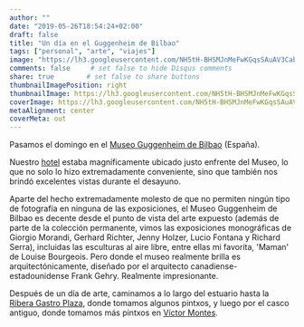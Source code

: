 ```yaml
---
author: ""
date: "2019-05-26T18:54:24+02:00"
draft: false
title: "Un día en el Guggenheim de Bilbao"
tags: ["personal", "arte", "viajes"]
image: "https://lh3.googleusercontent.com/NH5tH-BHSMJnMeFwKGqsSAuAV3CabzpNhHyAK1RAUSez6OZVMFHIhq2CtAuoZRjlOao4YthxHK0mJrgdFR4EfHwRvwLjfFEWAV8t6XxB48LjrZbfiYUHrFDA5pslDSZU33wwpvBpGCM=w1920-h1080"
comments: false     # set false to hide Disqus comments
share: true        # set false to share buttons
thumbnailImagePosition: right
thumbnailImage: https://lh3.googleusercontent.com/NH5tH-BHSMJnMeFwKGqsSAuAV3CabzpNhHyAK1RAUSez6OZVMFHIhq2CtAuoZRjlOao4YthxHK0mJrgdFR4EfHwRvwLjfFEWAV8t6XxB48LjrZbfiYUHrFDA5pslDSZU33wwpvBpGCM=w1920-h1080
coverImage: https://lh3.googleusercontent.com/NH5tH-BHSMJnMeFwKGqsSAuAV3CabzpNhHyAK1RAUSez6OZVMFHIhq2CtAuoZRjlOao4YthxHK0mJrgdFR4EfHwRvwLjfFEWAV8t6XxB48LjrZbfiYUHrFDA5pslDSZU33wwpvBpGCM=w1920-h1080
metaAlignment: center
coverMeta: out
---
```


Pasamos el domingo en el [Museo Guggenheim de Bilbao](https://www.guggenheim-bilbao.eus/en/) (España).

<!--more-->

Nuestro [hotel](https://www.hoteldominebilbao.com/) estaba magníficamente ubicado justo enfrente del Museo, lo que no solo lo hizo extremadamente conveniente, sino que también nos brindó excelentes vistas durante el desayuno.

Aparte del hecho extremadamente molesto de que no permiten ningún tipo de fotografía en ninguna de las exposiciones, el Museo Guggenheim de Bilbao es decente desde el punto de vista del arte expuesto (además de parte de la colección permanente, vimos las exposiciones monográficas de Giorgio Morandi, Gerhard Richter, Jenny Holzer, Lucio Fontana y Richard Serra), incluidas las esculturas al aire libre, entre ellas mi favorita, 'Maman' de Louise Bourgeois. Pero donde el museo realmente brilla es arquitectónicamente, diseñado por el arquitecto canadiense-estadounidense Frank Gehry. Realmente impresionante.

Después de un día de arte, caminamos a lo largo del estuario hasta la [Ribera Gastro Plaza](https://laribera.eus/), donde tomamos algunos pintxos, y luego por el casco antiguo, donde tomamos más pintxos en [Víctor Montes](http://www.victormontes.com/history-of-the-restaurant-victor-montes/).

<script src="https://cdn.jsdelivr.net/npm/publicalbum@latest/dist/pa-embed-player.min.js" async></script>
<div class="pa-embed-player" style="width:100%; height:480px; display:none;"
  data-link="https://photos.app.goo.gl/ijNBubvjRpeYj6FTA"
  data-title="162 new photos by Jorge Cortell">
  <img data-src="https://lh3.googleusercontent.com/FGMZuX0l8wfvaFmm5Y3fMMsBSvyvWTkJ_YkyiPqNHs2z3K-2s-Do5T0vqDNT6c50IwOCRjkyH4iSmRTKRdXcIXgjzhfG8kBwNOJL8GqkpBsh33SkfmpPXmusoUHiPmk-JuA1MfSp-GE=w1920-h1080" src="" alt="" />
  <img data-src="https://lh3.googleusercontent.com/A4IgbpjWlSsXLvVup23_16QVENl8ic_1ojMjUzzP9uVVcIuNGVjOoxQgyXNIzZQFPkt-LL3SQSUeb231NRHWB3bAHVyYwfARHOVU4HdBO7FAbvMrAvR7CW0BZMzhGWTIPpwNrJQp-Gs=w1920-h1080" src="" alt="" />
  <img data-src="https://lh3.googleusercontent.com/wkoIawIyFXnJa0pF256pDoEacoeAdpVIKJlHX9-pHIyTx5QQtsEtwQMfwxFyn6sU8UtWVzE-cFlKracCiUh6qzRZnr1ibFcMRsjPcf8INKou1pP0YVeOeil4GMsuYOWMyqcM4epLrfY=w1920-h1080" src="" alt="" />
  <img data-src="https://lh3.googleusercontent.com/RsgHbod48WgTcUZdwmPkIAGQKbUYeuUS07J9f9PcEZ6CFIsYrM3S9g7ePD3MZqWqzMaTPC5uLEjUWD_jT43_klIO7wn0zpMcsyfklXmGN4ExUbTNKmeq6kUWAxhJ1xVVJb3tLXI9n5c=w1920-h1080" src="" alt="" />
  <img data-src="https://lh3.googleusercontent.com/-uCXpm1EQCffacl-h2u9xRdW-vxS2rl6gd-hjyG3xBF2em3_4YCjQ9yJ2QUV9u8s60V4BvN--6nf7OWWbnyWdqTqZre0j8S7U_0MB14dQ70i1ZP-NdlX--4qE-vEDXKOGMVU26Cx3Ss=w1920-h1080" src="" alt="" />
  <img data-src="https://lh3.googleusercontent.com/ev9ivtVLLddJ85-Ot30waYUaOmeVHJ-kJ-L6VRWz1VIgBdmcbirCzWtY_PBaMKnelI9FZ3-K-gZtI3YnFSGxS7jbMbIKE98lS-kgEvfh8MerizUFOVHa4Xwt3B-LwH_XM1kXqzC7wMg=w1920-h1080" src="" alt="" />
  <img data-src="https://lh3.googleusercontent.com/svncsSk0V7dEbwl_Z0xaQv4FpOdBhkrQn1UZ11fg4xHOZpLJfQvcBHrwBil03mHWPuT6b5ATkE3POf9gwE2hNoWLfAiGy2-zrT0r2bbtfMcuYw84p3AMUARFRrdgYkjpGEipwYFNeY4=w1920-h1080" src="" alt="" />
  <img data-src="https://lh3.googleusercontent.com/9M0kub3TE0Bwx86u-CkHb6sgFIZiFHGPmPFXi7kaTBMDIqxmYqTdYJL6qfTCzPEdw7AjJKC-xzl_fQ-FL5RS1jtlxZ8NZdjUzxiN4X1rhx2H9ptrPpo9TlVRIpS8VUVJYDGPregEDnc=w1920-h1080" src="" alt="" />
  <img data-src="https://lh3.googleusercontent.com/51pZ5o1HtvxwCt9zm4wSst4tWqXEGlM7ttZQZg4-n7tIlHWyHYrpmMxjQzUosKpsUmd3wF3qvtJDBe0KQboiMNKF0BvAmgKopHsOOaluK-d4ttH76CvnE1kV2KCtwq98GsrcybtBAv8=w1920-h1080" src="" alt="" />
  <img data-src="https://lh3.googleusercontent.com/M8gHzDU8ZoDUx1cYMD48ax4D0bLTLybyWFoRztd8ShYfmw4oFxrio4D8IyayVX8ZHTdzmxj1aienOYnxDXKiKJCQLn6yN09x8RcplGzQumUOy70X10TPkan2SeWdQVoNgy1mR8UMSVM=w1920-h1080" src="" alt="" />
  <img data-src="https://lh3.googleusercontent.com/_D8JRB2vTQNjQCUuo0EM2wik6lD9gaKKMkjd2XdfkRGqTCn6joXjnzb620p0W0NEaMGe7NdJtTiUmYS_pIvplClSdO0vRYNuOkNivxMUBxfzKwMbv02Nosc3g5d0R-Esdfwyd0qaHuw=w1920-h1080" src="" alt="" />
  <img data-src="https://lh3.googleusercontent.com/Kt7yvwAsePrlkIpdxqZ7CfLUDluE37TtQHvHkTmy3jIZY4XNCcdcHndEIoS19pFs1dTgd5uBNvE-3vpG08hfpjojRKZ4EktbSkxQ9DihxoQY-Xt0eT1ntGH4VGpcrgD-Z1_ic5W5g8M=w1920-h1080" src="" alt="" />
  <img data-src="https://lh3.googleusercontent.com/v_WWeHowUQFXOkldEk4JM8v_dUN4BxRgAQsZgceu0BUuuDvXfrwfALdLr5e7U62mvBSU0VIYs3nHR9EeiIGBXXGStHQ9darLk0b3cXO15sBhqhxXf3Lce5ii0GuwYrnyL1-8DEw5x6I=w1920-h1080" src="" alt="" />
  <img data-src="https://lh3.googleusercontent.com/GqhsR2nIPkFq3yLT6i3gDfkOaQ7LgtRvT6rBx4jTgBCNmWxUsoDFeKXDdOMgr6kMgES7gv-ornvAWTdlfJVB9NruWAzJeTmGYBVDB0bsUrgc1QQiDXM6yp6GWYP9ufu8vkVl6xsQjjo=w1920-h1080" src="" alt="" />
  <img data-src="https://lh3.googleusercontent.com/2ObxAfGRA69pJvmAqQkBKpG0cwPbZ_zLqFYTC1ovcjl_SsbIDOyDiaVCFKyLvqc-eO7zQnH1GxOcc5gFjSf2ImQddaqzv0yLxwN3TVeL43vfhjO_oo1yrEYOCOb5lWRf8Y7jTUv3Syc=w1920-h1080" src="" alt="" />
  <img data-src="https://lh3.googleusercontent.com/jznFZzZpKc15jhTl20SifZxhGxH2maUf0x5Kfain5gQ25tFTLBHHZGD8WWM1pRvccs0QM-H4jmn95e7IERI3OjEN1tJBt3HoNsAq6uqi1UkwzPeE5KpeeemWc87BstC_hguqzVvBLwY=w1920-h1080" src="" alt="" />
  <img data-src="https://lh3.googleusercontent.com/EYNIYgHL5en6T4WeClV205DMbLgAKffDRN2idVKByHnpa2vlp0UWNHrgh_bO31f9RwV3bK6vP2BbezLLZk4IgImnbO-gcebS8YrM8_WEbBKgCUcjNujsMpbzqx8mKgQBJ5ISJXgaWJ8=w1920-h1080" src="" alt="" />
  <img data-src="https://lh3.googleusercontent.com/KiGO3yw2g3o1ISIWIEGDdRGbNNXwNbJLQhsk9idAD7KWHcJZ_Z38oHugV0fcyYiv7DVOlu1tZXSan_1vgz2ckPvy3shSpYCH7cacnmnU6IJ3bFwXgT6iPLvQnnXgluNm3nHlc8CJncw=w1920-h1080" src="" alt="" />
  <img data-src="https://lh3.googleusercontent.com/O8cy-uJtNmgANemj3mp-xjdmuB3xA0DcWiIu-bj-aJfRPFDexhJX78p5_v2X-AmOf2Rs1dKFY7lnsBV4fxM9j7jrwAk-85iaqrSRqYzV_NwGXvWPsLkPQ3-gr8alZErMLr4F2IAW2rI=w1920-h1080" src="" alt="" />
  <img data-src="https://lh3.googleusercontent.com/7AmED99LjCnJGDTG23zx9i28P8YSMGk-sDZu4u3DuqoedX83ZB7rNGKphSKaLR-3yhOPXtwmoKCDt4Gelh_2bL1gZ3cAIUDhVj9XlctofY4j9kTvRXA0Qxk4D_D8T27lIrRSZLpieSI=w1920-h1080" src="" alt="" />
  <img data-src="https://lh3.googleusercontent.com/vALBLhRIRIgX8LA5ZQzVo8TashnDgQlDSgnMhafPf4wBqbRNx6p9B341HfjFCkOlaB8fcFqNqG1jLm2aG50sT6wvx8OsmPrwehuHbGgVqM9Mj91Ue1T9wziqbLYzNM0_1uJ7-JyUYgY=w1920-h1080" src="" alt="" />
  <img data-src="https://lh3.googleusercontent.com/ej_LLSNF_iE8SiSFwGOpULNLtmjftFkzj35QrcvKPeu2Z8BeHLWVFcDq58ZaNEDNXD4DOl39dU8XqGSFhugDjEX3XC3m0DjMcNh65RZVoSj5LUL7ULhLWVEGpnxGcMzgX_IhZtr465U=w1920-h1080" src="" alt="" />
  <img data-src="https://lh3.googleusercontent.com/a4BuNmYEeL-kJ1fntpUWxM8ffxUZTRUo5OcDTCwXKmpHkQPO0jY-GHuuy3eWVkXGYmzBZ_pT2NucEuOR3qxV9XaZ4Y3h6gfVz-ReBS1L8Q5Lo4TE1ViJbq-JzNIf7zWnqLEGW6KwxSg=w1920-h1080" src="" alt="" />
  <img data-src="https://lh3.googleusercontent.com/s5GbORsEv9J9yLIiTlhlcWNdgMyxX5Agac5cvS-_4z97niXaBN30-RHz5AEAzROfa5vFfG1ZLckLizpC4FoXQBYGmouK9uOUO8CH9AS13Zju3YGX_80f4CyQs3v85eUvQS8N2Slb0WE=w1920-h1080" src="" alt="" />
  <img data-src="https://lh3.googleusercontent.com/gB2R5WSuloHojcmSKz56tPc3jG-RWu2GDARU9d5Af3uw9ENt51Y3soEGk-exXr1dLQtfbh5q0Reh3PEbkFwzkl7bclk0PUbbNtKCxdOpfKrNgdMsy0kdFnwOTatWUyoEN4l4FpLl7Cs=w1920-h1080" src="" alt="" />
  <img data-src="https://lh3.googleusercontent.com/Znu7FAxpMO5gPHlJ_Kvhog3w1td3Sb9MNWngzeKgvmw4SvfVGkzeIULbCN2ldgxKvsaoZ5WEqhXwJyues2SDr7CwIh9VbBAhCc3ECsc7ofQe-BXIgdIQjzQqJq6vUXxgstRyxocXUb8=w1920-h1080" src="" alt="" />
  <img data-src="https://lh3.googleusercontent.com/2fu7bRx01O0rfZ56Q1jecNjCvvDj8JfsndKU7K003FmZWbAoZKq9NXRhVt76Vu6LK0TZ4FgweUkPJRLiuAZPCDe6WlEbZOUwVyBjRmtU-41NafHvMEYrkMe9YuZYswuJfSaLAQdb2rw=w1920-h1080" src="" alt="" />
  <img data-src="https://lh3.googleusercontent.com/QlKD_AJIwOu3Yu_6CvDA-BQSN7PFGWQ7lBrAlu5Lje3xbNV8HQJghphhXyDAGoJ_yH87bxeAYj_qaFMP2497howaSHcDDHuKQ-z0DZWuWaeRq1XTt5dSpPT_H-fm2UBgPVaPP9ra07g=w1920-h1080" src="" alt="" />
  <img data-src="https://lh3.googleusercontent.com/skbdB5yXYdjOuVCfVGKfkeVejqh23sVsOmAOh1QO5lGPk_lxWI0i84TsiPIQIegaUyVvACEOszTN6wNRhwyRsK-fvsBlC9bz6q2DLGMx3HlE-8nbtOTf0JcRl87ad7r_N3bCSz6PrNc=w1920-h1080" src="" alt="" />
  <img data-src="https://lh3.googleusercontent.com/DgDSG6HBWb0dtnJ4pD3LWlVuNIcjApYG6cb-uWRPkCUl9ymn3VDu5v9ObfK3ERU3TpnqRqK9TC6UGE-F21oZ_c0TK_umvNcKcSun_BS7u0udB7Cx9ce3V3FcvJtobTsQzrsgN7GuIXE=w1920-h1080" src="" alt="" />
  <img data-src="https://lh3.googleusercontent.com/XmD6Bim7NnqEKSK1J_mdZLZXqBBTlAzzVHR8rbLsjf5wywQ-1tzVveeiwmOwGzH06UcaAMTUaXeiTAXicL0j27s8-aV-n_yztI49jiYNrZlHUPSwywvZQltrDMfsI20PfZwavBIa0HA=w1920-h1080" src="" alt="" />
  <img data-src="https://lh3.googleusercontent.com/vYQfFK2cE7wFHCK_vv6Wrk1RSu7wZCUmwHnxMcsxPI1Y456UArLEWIk_691inGhbzc4dLhH6Ic4lpKSNgZ3blKRJZNGo2gVTsBH3bYAiJkB7gfFLT2EsTyEcv8qZq3pZ6qQ04c5bFbc=w1920-h1080" src="" alt="" />
  <img data-src="https://lh3.googleusercontent.com/3q1w5zm8F95P1287BjOycZlPWGd8MhvQpUst4-m0Ecdc1xoenHQZCLMytpHnK7OfQxJOzjS8EtqDXxmArlKFgd1DPF3HFt8kINeWGwXjw2zM2rMmZ7483ph4IP-xQHZMsqj3ZH4NuHo=w1920-h1080" src="" alt="" />
  <img data-src="https://lh3.googleusercontent.com/S38sEVmhYOmlewb5TpQOd8OPwVGphttEi-HaFMCJQYHMNb8YeIlt-hdQJ2oOM9cREH6jeaVvUG1z0XM5ZVudbS7cnAkPDtD4N6GlwuTlxQUQIKsd-1r1aqrSxHgbpALAn6q9rwOzfgc=w1920-h1080" src="" alt="" />
  <img data-src="https://lh3.googleusercontent.com/-VA98P6eStgrLn8uvYQQXN7JLs9zIOcne9CltzPm9NGJs2JNSZMs0pemvjj3xwpUhK2AGl6Bzp7OvSopO4UI_mEALGK_yA-vHYL5TYKbVky3Ymja1CszAHYA6JvGn6wGxttf7zzmFJ8=w1920-h1080" src="" alt="" />
  <img data-src="https://lh3.googleusercontent.com/f4uP5CRQ-JMk_rd1jDcLyJ6q5vw-vaaBBJJNmfRmjf3IfQwOfVXbK0sGVNe-tW3lMhbZ5vS0TL89ZAjziWONQp2McQ2nsCdy8vTSf_bCXiPXDQPKQEp1_PpT5FExXtH0I09o9HaCimM=w1920-h1080" src="" alt="" />
  <img data-src="https://lh3.googleusercontent.com/WhE-1r_cRODZi_iGBH5dS71a87s3LpTFqJ4fY8MsejoFzjRJY7wdTZ2Kohu2fP8T4R9uczxeBwnRnEUmHpAznU43uryaoEnGdvX699p7NrmcC7SOKQJp96wihCQgJpe7bkLGIJtTods=w1920-h1080" src="" alt="" />
  <img data-src="https://lh3.googleusercontent.com/v7_x-ZMsyV15CsDDA95-m6bo3g2hEGAqJeedTlN6b9moAACqBPZTurFxSoUsG48TZT2dYRyTKAInz8Z_mJQgeNpJza62iAHRAA2yaUut5mjlh1NHn1WCdcgliW6DBwdKJgLjKp1GvIs=w1920-h1080" src="" alt="" />
  <img data-src="https://lh3.googleusercontent.com/h_xcvPq65XMmZj5lFww8Bt_va6OdefPshtoXD4D0flRXmRrY6qujxJJn2TSpG-K1CkEttsA5Uw1Tur0R68vDN21m9wcjrdHRvHWimQ7G8WPlMColazTBiZPR8mgxu0TOHWY75c7GPJg=w1920-h1080" src="" alt="" />
  <img data-src="https://lh3.googleusercontent.com/mtIcPz1Pu6z1QgbYwMc9S2gMfkZNd9cF83kRXRNobLFPjAAYbKUvP-zcyzmkteyLXMlutK1B1Ascb--xZsIamrGfN3g5OpcLtJX55AfdnZrlD-ayjUwfQw_18XVtc6y6tAdAc2qkOiU=w1920-h1080" src="" alt="" />
  <img data-src="https://lh3.googleusercontent.com/X_lTF8Y6Ro7y1mtd6mjRkfK3PFVs2j1ypROAQRVjPOnomY3oFYTTc67WK1wE6t07ViLkKWL3uUGQs2nnnYixItSs1BKL35of0fbLc6j2tukFOt84-MmOh2Iy2VsRsVNv8Ro97zCif1E=w1920-h1080" src="" alt="" />
  <img data-src="https://lh3.googleusercontent.com/JuhDIyXQO3ExXSlttTc2-ih7JrELfiQQT1hqIPk7vrmsUI6Tesu8Jx6n-hxPicvKJxoJifK0z7e9LxD7j3iriOCaioCm6M_qJqgGfGYAZF_SUjbwobtpa71qRr8SxAw74wxOHb5TY6I=w1920-h1080" src="" alt="" />
  <img data-src="https://lh3.googleusercontent.com/UOXTXvnOqwFLAjYOEbB2JU0bXPd38QfbEM-YunwB-5IjCqENsFOtAY1gbtJq_6UY1SLTXh2QaCQme8mNH3kPwuaUhjLRF19x-mCx8qS-MUf-0fOny_v0IkiVa30f7m1DxfPI1CxFSe0=w1920-h1080" src="" alt="" />
  <img data-src="https://lh3.googleusercontent.com/xgYpDCC-5D4sE7M70BoFgcryIiMa4safgt8YoAFFLYDAxk8EnZkuBnPr2Oegq8swQPIzw_rT2Zo7xHTBt9r83mC1XmebO2raVNZbld8Li3zPC-KlaBNTIO5XB4MxjCRqjqXIKczkg2A=w1920-h1080" src="" alt="" />
  <img data-src="https://lh3.googleusercontent.com/4Oeebh5h2esKFfaou8A3KFq6VWZElL504SstMN2_QqA9aO-coZcHsXRx53YXZxMdaT8MgpPRiUKVMXwP2WuOK88x88-oBpojq3UqsJ9lt6DO5FSTMflHyNiAr3XimGJ34rL1beuFYVE=w1920-h1080" src="" alt="" />
  <img data-src="https://lh3.googleusercontent.com/Vm3woo5bgRkczVTLSk0n3VZp0b0pYh5fSuKDonDPM1ks1QDnzqpmDn1jsU6MbEvBTIF-WuYdSGcys8JCrgIzVz629Qk2ksqu5REEfmpipn2fYslnoq4hGMEHSVKvt7eVgxGmoFlt0lw=w1920-h1080" src="" alt="" />
  <img data-src="https://lh3.googleusercontent.com/diHtrtLBaPREFJPV1Xm2E5CP5I3beYsEAOiNFF8VytqCwH4nArWslRKn1RBvYiDEKpkirnoSiM1fhgAUjp5tvWSKQi0clzgy1GzeTVnBTYwaBjAGBcCdL_k5YNaoE1CLSfC0s859hsY=w1920-h1080" src="" alt="" />
  <img data-src="https://lh3.googleusercontent.com/bfWVQ19uYrfBUw8wNUT85yrVYq_swWygacCgAhSH3Yzm_CLYG5frVqxdJo-_zeclL9Glu7iQg_2DCv9d7g1-B0Z1UgHfADuLO5fi95a4CqQD7oSSq_mxEm0xV8iK_xSX_XC6ScEy7Fc=w1920-h1080" src="" alt="" />
  <img data-src="https://lh3.googleusercontent.com/IMEw1Dpg_LAL1R_wRpikdFAAazpahg-kHjZ2qYRdJtu5POZXDolSzNmaR6uCJeVnMltpQ7zIA7ERpQVUfhekwJEuunqEFGXPtuk3TbC9caw_3YxjhRwyKDkOvvGlZWXEZINXUA-XJag=w1920-h1080" src="" alt="" />
  <img data-src="https://lh3.googleusercontent.com/OgRaAUR4aLZLILFDd_8MqVSqvFxoO7QpQOnHsQXB-49YtwsvPHrs9pfqVZsW9pX9IB6zz-PxOGGJlY_NjYkriDSFFgoGp6nVzHZEECtOu5A55cuu_1xfoKrhiOTn-bSUfwyv8JgIeMM=w1920-h1080" src="" alt="" />
  <img data-src="https://lh3.googleusercontent.com/2-WtI5wW3sWrBkPsvVjj8oEnxo9s6PsXyBldVswuGTd3t8iP6OhiCaGGtFI5tvDsq3j8AZuTbweX4FWFm1D5eT5GL-qsGPLbXNaXW5Raee3u-3f7ea1SNwEFIpXW-pYuPyYYHMC6wpw=w1920-h1080" src="" alt="" />
  <img data-src="https://lh3.googleusercontent.com/wwkMgR1NRAottdYcOsW2ejbDOKLriTQxTbhuqFaePri2zXAQJJfYLLa7eKQ-IIZ3jS-OGpKRKcNfKIZLebMsiSoX7tE5IdlkUPd79qgAT-OWgThPg47oaMswramhIlu7i_q6fDIVnKc=w1920-h1080" src="" alt="" />
  <img data-src="https://lh3.googleusercontent.com/tsrXrs6Q20kUOGIVcfyqbNqe__V8ttK_-IUOldS5DB9yhCNIOyJs6YKtqyx-ugoCH9_jhJTHu3AdMBeRdlf6MIq-BF7_pkV2iC8oPdze0LrWkAAUcRtmu5K7_MEtdMwRvODieCw6vNs=w1920-h1080" src="" alt="" />
  <img data-src="https://lh3.googleusercontent.com/dr_ElNAO06ptjwTImLgpHl2qjBGGwOcMVeBwZRnKmvXzMsnKMCucBxQJbs89qqQ-D9UPBaM2Q2LGMl-lCaFD6QlB8Kghqh5IJDrdAifstObl2BsXHx23-OiT7WXZObUL22CJfpo-u_4=w1920-h1080" src="" alt="" />
  <img data-src="https://lh3.googleusercontent.com/Qbu3NwLOzvf0tm8mXiDq5d68vjArib8AacqG4Y4gOWSirlzULF9TCiEZKHg-r7jk82xA1AoLbFniz_cwh059gT-cap0PDHBStyW55V7E6Prh_O1nuB0Jvt57AQGFBWfgV0GDaq-ars4=w1920-h1080" src="" alt="" />
  <img data-src="https://lh3.googleusercontent.com/WpVpJicmZBFYmOD9U85W0uJxU1McyUUdw19lTyBUmNIQ5Ao5cLH8nX2YmhrNZXtaR5oDOoIqoTCpgk0tW35ILuqg07Gy5Rz4AparOgoxDMMthaW8QIrc3AMqCw3Nmt2UpOh8Zzt2T6g=w1920-h1080" src="" alt="" />
  <img data-src="https://lh3.googleusercontent.com/Jiz2r_tRpr9FUJha3rrtqATjhFm-ev04kV0F7uKNKiVJO2UhGZFMXDayA-wki2qf3WmyW5sa544di8mZNjSEPLahnBHTNNwwTNvF_OhSdGX2GcaA8LU8At8bfAZc60P7PAzCNPUr9HY=w1920-h1080" src="" alt="" />
  <img data-src="https://lh3.googleusercontent.com/8O9W6d3_Cx4Pfb3QEeBNWwuKZXR9q9gxiL8FoHHISUbFVNASf0yV6tyQYKpczVuLnNzqQy79hHHziicpMY7XUMEumcI8NLbjQQFLpPKNWYfkL0k0R6KPE9CdF3Li7LfbBmN5u4QAKvc=w1920-h1080" src="" alt="" />
  <img data-src="https://lh3.googleusercontent.com/yjk2fNy3dCSzVIHtftKWel9q-AMLs9soY90JzxLgmM1CF-nrtUq-YFaU2n_oWRyAtzIBae6ACAoFRZ9TWFXiiCNDSqo_4yDDQ_04Rta1moLxqzFUSbxcZsqT-tovcFpH7k5p7hsQ4jk=w1920-h1080" src="" alt="" />
  <img data-src="https://lh3.googleusercontent.com/J04zSuhWPY76HLnTyfaRspLtHDWJZRTsGrzs2pm-XjLD7oILStFt51mcxtR1E9iFglz731sXDDz7K9e0ocKb2_rZ-h_-zPSZTICO9rzHFk_269IyjlVU5tviP6qEn_wQHv7fjm_Zxes=w1920-h1080" src="" alt="" />
  <img data-src="https://lh3.googleusercontent.com/7jEPAg9PhkqncdmGI-DOVuZjoyPQcNRBa-vrUwi_vE0-MnvtvL8P0vZK8hHyN_fftzdQQ78S18fXYpPf7vwAeNwH0zpsTUHNp4vXxh_6nLVoc7KgrPvMP-_qVtX9Ecv5coZNvrtKkz4=w1920-h1080" src="" alt="" />
  <img data-src="https://lh3.googleusercontent.com/oSbj7rnqYnISQL7DKM4TPHgPbtik7vltRBnzBR-I8b_4kPsizo29oRvfhDcQ0EnZnrkeCKf7jzMDItf0QA3rSp5JZ2_6S2XRsmlx99VsAQWrUTe7e_03mLkas9Tjecoec6546uhlk2Y=w1920-h1080" src="" alt="" />
  <img data-src="https://lh3.googleusercontent.com/U_WmsrD74CPZaDBx5R0Q-ayCLNtauhEjnMY8V8F2XJ94617L0AFBK9n1BT5YCkR6DD-JTv_H08TAyi2ChNF8vp8_vXzMyh_AUUI-x4c0hBn5h6Ul03AjiUD5-_X9cBvQC01hjES6xKg=w1920-h1080" src="" alt="" />
  <img data-src="https://lh3.googleusercontent.com/wTW-API60Fe5I50gOGsvvRXw9pSI1LtGqbhlu3XBxioZq7IPsJbpDGJSCFStmOy9PhqM5qiybSq67ZLHmSgZmhsyemLAkEZlMrpZjc9IUoGkE_aqt6jskJGsZOLk5j-j145ukkZVlBQ=w1920-h1080" src="" alt="" />
  <img data-src="https://lh3.googleusercontent.com/jha6CU1ej4Rok4Lw3WIaJttc2wedsf_YfTOqWtrUm9o3zS2__uVNk6dINzMHkqvZdc1Vo45nX832_4O3uWsQx_RP5sCeIJ2Yj9vablw191nTqexP_khDKOpcb22aYqF6_40RdTBjbyo=w1920-h1080" src="" alt="" />
  <img data-src="https://lh3.googleusercontent.com/SKPQnfQaA1ROYMhLg9o2yDWDIvA35mJ8EQmpM44xPJ58antgmtGUWaH7kiX-WMrTIlEbZ97zF54c_MP0d3PskbUmBEels3oAQMkVcGaiYfAzhKv7wJEQaUV2Pxwapx09D6yzWJbMWPI=w1920-h1080" src="" alt="" />
  <img data-src="https://lh3.googleusercontent.com/TSazgOAwiWQkdZcw5FCRHgQTbUEiEbTLYx_9f6jivjdiiQl5E8XJrlzcUHVkJIRAwwWJSTOtrGXToAmBCwgmwUmfZC03eRV_ohe8FC1zZxTjU2f25Q2ad8fjqg2NQkmxxz6_GdLH_Go=w1920-h1080" src="" alt="" />
  <img data-src="https://lh3.googleusercontent.com/ONudByZmHKaCsEgYcYzIYI1LmAP5jqh60i0xG6emVPn2QA9rdvslodvFB4QLHnUxkUGcA7iCFEjDVT8L5b0zbijMNjw9E1eTGPnIPFN5YK3HimTOChkbsABkIKloUf2eD7i6FuR9cgA=w1920-h1080" src="" alt="" />
  <img data-src="https://lh3.googleusercontent.com/LsSxAhck4ce1YTMrDiE70lFhlEbDAoV47lamsFIdl3RVWCRbOBOI3vWkgudE08BKBjffpW_IwWtW7B7sNhkyKVtJzZxioGk3L8mPCu7BxBc9teayGljYBIiqTd6ey_aHGKr7xNI3MRQ=w1920-h1080" src="" alt="" />
  <img data-src="https://lh3.googleusercontent.com/oD3YI_i5FPFHY05qaeiswYLKamYCCRFaI43I8JdBUT3VHlTHOF2xohXlFr8dIQOblFeAt-YJCd8ZZlnw8oOFePRvXWRjZvMXdOD28YVwp1gNR3Oojjzddgb8uXlZrUeP9LFPhqUXMW4=w1920-h1080" src="" alt="" />
  <img data-src="https://lh3.googleusercontent.com/USP0A0jkMxTUQkwlfhx7q5FCKwpSyvUJqfbdxKgKXkB_IaC2Ri5VnYElRq2wwFk3pgjk68fuYfB0dbRThMFQDqARBMvvVvrkexPnYfJiMxRHjZsJlBPhT6s4ixLIFhGRindenpK0Zn4=w1920-h1080" src="" alt="" />
  <img data-src="https://lh3.googleusercontent.com/egnPeuK5SGq2RnKbAvP5k1YR9_GI0f2LbnD1egXwSk2Ite-m0Fb3PF8hzPR1Tf1yYR1p4lBW5wPpDAMD9TAlsXgq2-uLPG3njbqgByG02hNVWPVB8RO31wVkYA1upwSBB-MztkAqGxs=w1920-h1080" src="" alt="" />
  <img data-src="https://lh3.googleusercontent.com/zpJMReyfnm-DBcKJ3XS7VatwapafwQ597AiOGkcHXRYbk_j6w-GcimwL69sYzLBh3LG4abKnoYm_48GuLtL4oB7VOTG6BuHTleFMaGMO0gXDD3T_QUiKTw0qIs_xI1f5vSoZs9SK3Pk=w1920-h1080" src="" alt="" />
  <img data-src="https://lh3.googleusercontent.com/SSZZ6v76eddSXlmy-jkfmHY9DN1YsMLfZnms7xHlSH1peyWsTjqDIijcy8hwQ95pKxtpyL1Je9pwN0Xlfd3xXY384Q4O5amSKp2C5_dX2SZh9wrwI7tWY4uyEqBjNVZo_l3z-_dBtjE=w1920-h1080" src="" alt="" />
  <img data-src="https://lh3.googleusercontent.com/DQU2hLft8EW8p9GX6at435FEoAUZBj4y63f9xxgA5SAnEnZOpvuQUgurZ3925_LsPANLG5oIAHLaxiETCe6vWo4JD75FrNQGA37P05PdhZLcDNi5Aw3wftbAMhSatzw0n8_F1kZVpOw=w1920-h1080" src="" alt="" />
  <img data-src="https://lh3.googleusercontent.com/t9JKMT1VEZT7sCbIkbJpmQf1jRjQ6IIaxjL9g88KLA_vMACzrDb3JadIxYUwNpV1nmElPK3pHv5GWfhtqCQp0X7zdSAHhWKod7llEZWLUhGwXrP05BY14bz6ehduNX3y4w4lnlMdHeg=w1920-h1080" src="" alt="" />
  <img data-src="https://lh3.googleusercontent.com/E2m6A03lhpoVYpvQUkdSc5G5lXywVXU_Md-OdcUXNOcOKoin0G6vv9AdxaVyDYRCRbjE9r6DVToibnOanFpA8SNeIwbyxzG18wsNVxoTopvD8ovjduGhfEp_XRaT9l3Q58mGxL-baXw=w1920-h1080" src="" alt="" />
  <img data-src="https://lh3.googleusercontent.com/S_69Sa2cUtMggujiZlumbkXCBKqlY9Y0QPZ-6yXzs9NqkQmaUlJDSgXLA0BWwCddfk0qvUcylqv0p0vlMKM4R8DuQejiSpaB0XEXMRv98HgWmSXTUuytS_S5x17EmFIoWWWExt2bNck=w1920-h1080" src="" alt="" />
  <img data-src="https://lh3.googleusercontent.com/273qXeHuQOOIQV92O2d-4zICO1B89Fe5LnYL_qwLagCNs1fOYbjgKiqdsN2gXMxSWlkYe2pzJuxWeNqotXqMWfc6EaKjsnJsOWh9d8vxkAYrrfXymh2K3DHUrtOIQHyDRHItNesCpY4=w1920-h1080" src="" alt="" />
  <img data-src="https://lh3.googleusercontent.com/Mob-kEjo6W2KJOjD43ogOLmeQYH8i3Ys1w-MqT9Lzl7-8sm4u57kH6mHHaVAdeF25cJ35Sqtvz_27z6keEw2vTxWRVVxCbQ3XKGzNVdgLGF8AWi0OQiXX3FmvpxsWmtEyfi5vK67DUs=w1920-h1080" src="" alt="" />
  <img data-src="https://lh3.googleusercontent.com/pBaFF4f9g4jbzJBopfCY0XnZ7cuMmDeJkuGjVZaB6cIhDlkBgUYgY-woBwOCXu1IbFxJ_gH8v4cWow2CU5XPvANkc2-mF3y5F6hJLvyvA5Dbgd32THGwV8OdwXGsCX866Q5EMoD9tZo=w1920-h1080" src="" alt="" />
  <img data-src="https://lh3.googleusercontent.com/Et6zwHgTAF-ocPN3WsgMpxcdwPwkIDd1KRHpMLtc7GsiofPEho3Fh1aZa2PvfRpS8I_uP3heenphgzFIHuKxHMSnRWdsJNaYmLi7-Q0rmXRzjCY8ra_5WS-acnNrJuLDpAs1JDMKrFg=w1920-h1080" src="" alt="" />
  <img data-src="https://lh3.googleusercontent.com/FsxtKvsxrPPTDCntMmv_PSQiA_e8hzch25Va-L7cF5puCoF3TQXgFPWeMxzobhZvpTjWr4ecOwFmnk7eOMQBUkShuMiImDHB6-SZVNQeWavQYGaS_S1dp_biObVzsWdUZJyZGrk_g-4=w1920-h1080" src="" alt="" />
  <img data-src="https://lh3.googleusercontent.com/b9Kxrdc0leglxesA09zaFLHrP_sq-wtFPcWEt2VONgAqfowqoG8HzOzOS5if3jekDdpz7INPX4Xb9mmu2-q7plFk50LEmPKFSrpKEeSpLVy2yEVN1HCnyeVxVIoaXoaP6r-30hUx860=w1920-h1080" src="" alt="" />
  <img data-src="https://lh3.googleusercontent.com/Z7NgxfZNiarFIQfD7kVx56BgzMiZ5F4e9EyROiVn0ysOZXgoEMiExay4egpnKALl57bUGox1XDiIA4guT6oCLX41V5Hmc9XYTZk9Gc63PdUUIS2gipeM3PLeQi4o9sXyS8uupTdY9Y0=w1920-h1080" src="" alt="" />
  <img data-src="https://lh3.googleusercontent.com/GG6T6-eC8Op5E-C17zRCQ5ZNh4Mh2mBw6Ux6-VXFhO3m6yT_Zni5cPSIk7GjcEQS_YSeyzhEKgcsUyQuGIE43uLBfw5sQp_FfCc3LL7i-ua3C8vONqq9c_TV6oYx839meW1p5DswA-w=w1920-h1080" src="" alt="" />
  <img data-src="https://lh3.googleusercontent.com/4YmDcARcCr9T5vtTByX-YrXbQjmUss6ToTd43dbVBAGPEQkZtAUpb16YEFGbKzx_OQPodbvxqtswkANHg_AiW-9XuB8As5poaHHziH56OJVIBMndnTWAb69Vzbsbs749TLwloeuUgjQ=w1920-h1080" src="" alt="" />
  <img data-src="https://lh3.googleusercontent.com/aPWo3hJ9W7H1MgK3LpPiY_PuCemFHpXR4n9Gr6Dg9JXuAQaXGbL0zWno1bf9QdwmhiU_tnBGj2UOdqllgbrGkvOss-er8zYYX0cTLU3ZTG4qF0HS44DPt5GeMO5Fvu7D_JcaLnzlmCU=w1920-h1080" src="" alt="" />
  <img data-src="https://lh3.googleusercontent.com/0USnrnMIcoCIk-2MexVdrlffuziPNv2OCMRu7ztpq-Z0QC1v-o147_vSEGacbNLLQKODV5syVr9nemTIwI9x3VbHEswgX0r5FKHPN52NYddVkEIm092hTMTjMX2lBsUWzaJMkCUCT3I=w1920-h1080" src="" alt="" />
  <img data-src="https://lh3.googleusercontent.com/tgWV196G-N6_BND9mQzqu_fVZE1My_zJvl2p2sDmvb7yuW2VsoNpU5WYJN4_rLUVxxo8Fi6rC-XKUhLycvpBQb8L12QoF-q9vQOB3Q_kVcONoInQk0TJMrh5crJa35dAQchVxj62bQ0=w1920-h1080" src="" alt="" />
  <img data-src="https://lh3.googleusercontent.com/vYPoYFQOGvHYAeBCWM_2gsErrXlJ1BPYxP5pa_9kNqv2RlGX5koRp_fDNC6LtygxA7wK1o4HO3Guhe3wkcLQ-34fwE6X8NaVcfJKYdWc-pWKVD310HNCTibBjcCnD5ZWKtxd1WMk4pI=w1920-h1080" src="" alt="" />
  <img data-src="https://lh3.googleusercontent.com/nRd1HumZz5sh62HtTmn7s0BUtmqD2W9j5qMtGTC-hytgT3qZEq3OjkxdoBYUUsfUsE9XCv98huA2CjZ44xr5Wzb0jWMxWbpJaQP_x6_NOiup0VPophziVMc-dqf1O_r13of2-LxQA6k=w1920-h1080" src="" alt="" />
  <img data-src="https://lh3.googleusercontent.com/_VPRQX_7pt0zpVJ_PIkm58ul0seFz-NCvetiW5P5cAZC99zOd-59A42kNSUStK77eloWnuWEfopdnCYDRf0ZWCPxvNAd9Fwe0x_Zt8NeHFXKzzVOFXB5xP3E4mTTY9bmfT3nyE_l5dQ=w1920-h1080" src="" alt="" />
  <img data-src="https://lh3.googleusercontent.com/CSA9cEcBMd6BtmjSJUNoaxvFjRanvDz1q10vlTqBuvD_vcbYAb6H58UDALNWYlIOZnMIDFx1s4jDBvFxdcwg6I_OF9H_CnqT8vCuBzu3_eKTWfc8tV718jWyjFZ09DkHBx3jqD3FCvY=w1920-h1080" src="" alt="" />
  <img data-src="https://lh3.googleusercontent.com/nP2c83sqOh-LlFlvBhCwlRgjQbTYe0hN1W0oJBoeOYaXGMJMq89GEDYhScIqHgglLCvD3RoR6LWpEGHgbZzYHVkzWDZq_Vw17fTsfQbaMcse4b7FBIgXRRyhHiQkLlogHyLbohFWAbE=w1920-h1080" src="" alt="" />
  <img data-src="https://lh3.googleusercontent.com/kdMbHZRDZe28ucZzcysih-3ya7dxPLtUFt3RtehIKZYnubiDeZHnvHksLwoM48QwHbyMrIMGkyEObcLrsbEll7bY16ZCW19ERRbbvEKTkGz62-boiklHQORRwrULQsBBhkbPDS8EPnk=w1920-h1080" src="" alt="" />
  <img data-src="https://lh3.googleusercontent.com/XIpAUNp0wUIo-RoqIWfpOdKzaCLbgbSG_wPavU-qglG868uFw9FadhFrDB7BeY3X3ao7trwHwN-wPHR6f2gvNQbNAFOGTEdIPhDOprF-JMy2KJDlACOMpBdOQI7QPuKw2A5k-NppmXI=w1920-h1080" src="" alt="" />
  <img data-src="https://lh3.googleusercontent.com/IFNnkp0EdFY8ZY6wR4tOuoW4jzDpxLJkOdUUjR2-elO3-xdU4jzsYXvQDNoMQHeuhZCt5rWkkih4tOHCyaXNu--zaUzdexxLfLWJ5Bj75i6Mnny97AeOS1ex28epwSvw7mEWut3GB2I=w1920-h1080" src="" alt="" />
  <img data-src="https://lh3.googleusercontent.com/XANLSh94Ky93TuB5m2FXoxkh3STN4onP-yKVEfMQeEQKG5XOXO72LakZYd5ueVR5YDeMkqfZCXVZqDqqXLuwT_xknG_1gM0KtRbgfcl9ILBywhybwUu5sY283cPuiBAQN63j9rwuH9I=w1920-h1080" src="" alt="" />
  <img data-src="https://lh3.googleusercontent.com/xdEu4PLy-ezdmM-C9R8LI1gD2bbjFH4S6k0eCO2pXDgs8t9NrYYBBCA9pEfeg0etWfEDHixHnnGLfUclWi3dcsal8MKXdCMqJHLQ_7luA-gY5QadYBwrqz2tdpfyYwBRVhf_nLqm9qY=w1920-h1080" src="" alt="" />
  <img data-src="https://lh3.googleusercontent.com/HTS47VfHePpMq5uO81xj_qQI1qaw6bo97Xek6Vfjgclyy15FKH_v3pU9lUssY3ab6i3C2Fdu2PR9x9h03H3H0C_vr_1OFYmfAFGPtq-xqcIfKjWSD3wLfPS_gzhszdrswestnVkWaS8=w1920-h1080" src="" alt="" />
  <img data-src="https://lh3.googleusercontent.com/j3RWbkUdvjJTzZWMJ8xn2VvRJSbg_9Vrt0HFtkKoCDbSWVdS0sAvKAeZr8c_4sHGiB3xgnJqGBKxvZnKUVK0m9L6B6UxOSHfbMyL7W5SoxhPMeLDwkUa8ghz80SdHwGQP1B97zug2Xs=w1920-h1080" src="" alt="" />
  <img data-src="https://lh3.googleusercontent.com/S4QARUrNBScuYiNV3y1XbP8enSw5h10GnfSV_S2ydqj57r6Qh4JF0qPB31UfGs3gry3wDci1ookEBh1x-1fr5Dj-vmQDboIQcLKWO02waxY7qO3wUKNPenYvbF7YBO0M7vpyyq1GPy0=w1920-h1080" src="" alt="" />
  <img data-src="https://lh3.googleusercontent.com/foHv1Vh3JIB0GtT16qI3xaUMcjfO7TkdANt_z9Bgl_pNqG_WLHgQKAYGnpKhVHP9HxBHDIY-YPRlFw7cKcItzFG9nt24zk2VWe7yr8L5RqjnOnjPiVQxafZost7o3tZ1eZXWFX2doB0=w1920-h1080" src="" alt="" />
  <img data-src="https://lh3.googleusercontent.com/_n7tbf9k5pO7rrsblWjGXEt98RB401CZR3fCpoJkBfwG22-BZ6WTUw71XgOAigOj4L-viDLqQ6vvqclvwG2M3hQZ7EWKS1l8-j_3vRxamWOo3YDu7Ry8lgnm8gvxnkZjfVxFbFmKLLI=w1920-h1080" src="" alt="" />
  <img data-src="https://lh3.googleusercontent.com/fyHXYG_pgKWRpCPdKdK1FNd-kZbiJtbQEvdyI49zc_KONrFb5aDWbhDWwqSryo34A-JjsoPitB5y2XMAHw8VvGRSrgwgAKbGUmRmsWVvNjjxDH0uzPu9W-G6Rre7lnw3hrhlfrv99TY=w1920-h1080" src="" alt="" />
  <img data-src="https://lh3.googleusercontent.com/JRnFjRvR1iNFhTsMZE3E3gHm7H2sg-g1J20Ms944DehGoBHXNkpXOakpVoS5R63w_K5Gy3XYcnCX6rAvuzHGnNV10AI6yEs7_ZxHgKPR_QEagoZoV1nTi2IuGoVBnIEiLsX5kui5T-0=w1920-h1080" src="" alt="" />
  <img data-src="https://lh3.googleusercontent.com/zAg2AgeIKIxoe7J3seULTLoLV9GgqKNlq-0c6Vk49gP9BvMg1EUr0nc7ynXUEcIeuFsMj1aUxTSMYBxgVvJ8ELJ3tFo5AyM6vDVxp0QfwBoxUSjoxXQ_35OFfma_66V2-0-eToNPw9g=w1920-h1080" src="" alt="" />
  <img data-src="https://lh3.googleusercontent.com/ESW_njWPBbZ0WHiUXgRf64vsva_wngCDrJzHQejDUUhxMykO_H5Io40sx4MYZ1nNiYGAanGrCobRZBpsqZk3o1COFb-2ZssqUTN0iApveoaD44mxVY3KdlUMTOaVIymH8QYaO3a62b0=w1920-h1080" src="" alt="" />
  <img data-src="https://lh3.googleusercontent.com/tDW3_2zxqnu26sKP_iTnjIarMZcx-cFF5tQN2vZcy0tJoXFStpBwdnwthwjsehhvanBuiYMS7-ciHloauC7izZVctIFl5vD0WUoCSjjHCj5Owo4lRm5nQiwF4a83c6nhYfcaUmpyiaE=w1920-h1080" src="" alt="" />
  <img data-src="https://lh3.googleusercontent.com/SUWKbJlyMZkw4ebBpIr7ypiAVP1AB7nwWEeCdVS2JNKE9wWlHl_A8IfOYzV7UMQDqljUBkA8Tjr_cEftLsIRHevJk9-Nt2Yn_vYFg5DEmSQRi1z5MFIamcsGpGlxsJhxHMzEZNf1hLk=w1920-h1080" src="" alt="" />
  <img data-src="https://lh3.googleusercontent.com/LcmEJOAvvJucgB67A7TS-_JCzexjxmEd7CZ9c_s6QMt8eBFhB-4mmU8Orerlp07WFnoVMFjUAH5kHcC4mYtAwGEUIfiS_o7D0t-BqunvR4ilnbUwRPGAIoCfTLHVepVx2H-f9ZsYeH0=w1920-h1080" src="" alt="" />
  <img data-src="https://lh3.googleusercontent.com/vOksccQwWEw_FN_zEiTJf3I1el4AiMf7R9qV5haLTemW8QIjknmNHqaQRiM5LddYQM5rDAPBmtxp51EchyhK_Mthk60LFt2t3d8XVborbsMnGtbxpuxiu94nXjC1LymZ_M-DnWdf7Hc=w1920-h1080" src="" alt="" />
  <img data-src="https://lh3.googleusercontent.com/AurguumvAGb4q90JgK-82RI9_DMcr8tiW0WxPmrSfMwiAqCnCWEicJQAbA6zYkBS3JGeLHqu_e_6HjtyGZzPjLnpypJRU-riz-85NcdoDbRImdYBc2T71R9LBOOIDvQ31q-Xo6cq1RQ=w1920-h1080" src="" alt="" />
  <img data-src="https://lh3.googleusercontent.com/HfRHrYUgOHALkorgelNJDy2aJzIWibXsJVD02dC14AbJTVUSZVy7HOP2V5gXIhDjusu0_iMFCqzngElC_JLb-yvKVDjZ-PI-5mvcAh20-LQLmM2oByJ6xDThvmPKG3YPdK1zjIev5Dk=w1920-h1080" src="" alt="" />
  <img data-src="https://lh3.googleusercontent.com/4bbZRF0oHTEljMBOUAMyKTIDp0cbq5clKlHuvEC0F69DV7QFEdURRqf4Xa9EIWS96JUVQs3_zN76dXWzeqPXjvJ2zik3s4F4PxfH5dt0mvJmznwIw0o7k7QsQuDZs49Lz51RJgjGq3U=w1920-h1080" src="" alt="" />
  <img data-src="https://lh3.googleusercontent.com/aN4qXRp6l9VsWZEQ12JWpB8UwGmjKkgg5SDhxjm1H5OE3ro_Vi69-Sa5yayLYNFNvkNHZ4o2Js_a9NC0XD_R8kNTg8KNu1MRNXy0gNS5zsqvfGVRnpENKIu3pXQvtGNMn-6NPyC1B6Y=w1920-h1080" src="" alt="" />
  <img data-src="https://lh3.googleusercontent.com/EB0hZJlc6isqmZxR10UBOGT5oz35uqfJdROTRNQAY0UudTXQsp-KO2VvK87nBN3dhFQKo0VLo0TToK88-QzP487oGjQi_nHICskFMnanPxnpE1a7qQq3t4Sc96I9zHUlFfpSvZsSSRM=w1920-h1080" src="" alt="" />
  <img data-src="https://lh3.googleusercontent.com/_q-2tV6Zl3VfLFQVkqUQQNEMJjJxDYs4eGcU8gPH1WHJt4vOBURZOOYG90UBT9MckL-bt_Dt7--7uJEgu7k4_VBklU5hFAPOH82uyAovIk4LN_vIYkQ7d2bF78Zqa_ewx6ZiLfHVwUw=w1920-h1080" src="" alt="" />
  <img data-src="https://lh3.googleusercontent.com/ccZzx7MF753v8gFbN8Llhg41GjXQxcsIoNTTX1PkCuijA-2741VEptjxG8SqYnc79u-Kw5GAD0jNNGFkK4iZrbJofaNcs-WWDAzPS-09MoRkLoratd71FWzG1LxDV8hmzU70NVyx02U=w1920-h1080" src="" alt="" />
  <img data-src="https://lh3.googleusercontent.com/pd_lI290PchWC4k5ZR9Gplk4XQVlWppuy-mROZY2w-6rEWp5E-zCtyfBfnmzw6hNKjkcYpPhnyzFYfB6hHCVjH44nE65J48AQeU2U1wYBiMyXd2VuIAL1afuEYCXpOWXigiyY2tOiJQ=w1920-h1080" src="" alt="" />
  <img data-src="https://lh3.googleusercontent.com/XDWS8ZHg2F5aXeNu1d0Fe8ZcxjJpiFgcf5dWSMh0x77_NBeznfRNd4bp-OT6Po1PDN8AlbGw6SRTPHOxQY4Asrqx3TaKJkzpXjasKuEMGw4e2MTUvMmiDOWh94g3ChiJi9EupLQ3eg0=w1920-h1080" src="" alt="" />
  <img data-src="https://lh3.googleusercontent.com/RGzhRSs_fNcxRX_WyZrJMkf_AQGOOlJzRgoOL3kvqzcXqEGUzhEEEX0BnoQqc6WcjHJV82C7lF2C3Q1lmhZDMMPQNbacip2VAn4UTWbWfQVd1Rt50gYzDVoNbVSj-CdmWuSelT_zncQ=w1920-h1080" src="" alt="" />
  <img data-src="https://lh3.googleusercontent.com/vNyLz5GLj2a9b-sIBjdWnmx71lPRcABt0QRyD5MIkqkKcN7JWK8PjzjkeKT04ciz83SEc2kdtrBd4UscRD1IETYb5GHQq-jjVVCHrjthhyNWTbQL2s9aVN6eZhdnKfabkJxcQp0Uvaw=w1920-h1080" src="" alt="" />
  <img data-src="https://lh3.googleusercontent.com/E2-HnVcv8Z1FCCn-N3EOJeE8GcqMSsnnj2kNiP4gazCj47rsc0CBP7B2uBWrcExjHz-ry9x8QT7V7_vm_JWnxyY-Ah9UIlkzQKXUTlP0vMElPpMZkgIeOCfGv8aqANOo797ypQ4m-wE=w1920-h1080" src="" alt="" />
  <img data-src="https://lh3.googleusercontent.com/apu8JLFfQ6cjMXxapl8gbWRrrDa1PgScrLtYkFcakhJmIOmYDzdsMJ9NTl6uKOHt2zB326ZRuZP_oWqGoU8L89o5iwIqXOLo4U_kb4gEl24-B9LEoKijKQjCdGwRT0nKs5NQFQnIMJs=w1920-h1080" src="" alt="" />
  <img data-src="https://lh3.googleusercontent.com/AXu52pJ7Z_hTWA-ISB71XQ7Tu6eBZTRwK-QRiF-R1HrCJCYUV-xSvL6SjZjHNrJT5hBv8iaIq_4xnvgqVT5kKQT7OoPzsma9E_8gSbWHCkj3ujkelXNBDPEE0nyFDVAXudbREjIFDWM=w1920-h1080" src="" alt="" />
  <img data-src="https://lh3.googleusercontent.com/fXCF0oKf5SqfnYhtZaW9yAWWw6BtRdzTKLBHZ8aMFW9egqiYStbKQIWddkvurWyu9SO1Edx4HQj4o5BYApkkBKpoxHIOHUETTt2PjbxUf24SX528808PQVneYPNXjyKDhmnYr3e4KXM=w1920-h1080" src="" alt="" />
  <img data-src="https://lh3.googleusercontent.com/AAYWDtuWjAl6MwJkezSyC52KVp2BW3mX-CV0wSbI5m89BQOfOzoz0Ahjb166F23Qa9AvUW8UE7CsQEVOWrSkSYOa1r69caV819SXosJebTbYkimgKtUBHSr7dJ4vM5ZN39ayx3U0jiw=w1920-h1080" src="" alt="" />
  <img data-src="https://lh3.googleusercontent.com/mSMkaBWTxaCvk03jbVv0vRZ1M2rnFdPhcTo1xSGG8_7VjVpbpaC9EONHB7b1f7CyadPtCHpmXatgrIStDMMnCuyRM13pS1fkawhqLJosH67DWqQqUI8W128x00Fdopg5_SwuG79d6_s=w1920-h1080" src="" alt="" />
  <img data-src="https://lh3.googleusercontent.com/m7YP4t9BfR6DV7aUIz3FF3XuZPPJ9NUEGpqFHcUltQc-_pmMfUwHolTimDRXmfEY6UbpCiwgIAXlNulk5j9ZFAP3pxh2DnXe_M-laS7ZyaVlw3y3tXYbD_cMMRKkkwEkw0ofnId_wcU=w1920-h1080" src="" alt="" />
  <img data-src="https://lh3.googleusercontent.com/-6XWmhLepmAbEpigNxS21oP6plaL0PR3y8Lwm9RX-Qc3FPS5D28SISidvvLF6RnHwH3aOrPz-4YwFKe3tAhZ_UIovipH_Qt1GPTtP7LywpZUU3Y9seqLAzA3qkd-Br1-aZowX9ybxCo=w1920-h1080" src="" alt="" />
  <img data-src="https://lh3.googleusercontent.com/ClkA98d4lXhWetJpSAYvY8C8eMaAqNZB0RAehQV4PIMbxNcM90-Eqmjq4AApGU3e6Njgl2t_DqHPgszYmAnfYD72wqtD8_z_JwDpyK91o9rfQFyPSgag9Yccg8ITDBzrixE364f9nSk=w1920-h1080" src="" alt="" />
  <img data-src="https://lh3.googleusercontent.com/lg0bYOX1BdzZSS0n6ZMhYkA1rf_kG4ymOamSvN8VenNG3xsUF3L2zO2A6p6fKss6HaMRVf9zLGUDirudmSgXilujVJQiOhYN0btj6_Omb_tpXDXghjLsxjDiL85r_oO3ipKEOtdZjcU=w1920-h1080" src="" alt="" />
  <img data-src="https://lh3.googleusercontent.com/GPqKvBKclwFvWVF6qXe28kTwGUaLwLAZ9122rlPzbdIdj0e_wT2UG1tCE1Rd8hOQ2JFRQKnoN9CFVGKAkRxApTCR1iODfBIzmKZYXfwFesE9r9H7GOISS1e7VXBKfE3tJoBOj_3-WMs=w1920-h1080" src="" alt="" />
  <img data-src="https://lh3.googleusercontent.com/lPWxuj5duRUZscliLo3Nn2i9IoTBKf5NdbQfaGuRCatyLBjEly5gNg7frmGWebP0qOqhSROX681qDsMAXONrE7HD0u2AdHUiZIFRPbRTudXP5W_T4dSRmKLxMIjuZVSnj_EMiGHLgSE=w1920-h1080" src="" alt="" />
  <img data-src="https://lh3.googleusercontent.com/Emcg4NLf5vb4zkKq7TM6TZfnlrb_WYflroLwuXRWdvTWYH5YSVDKDXJnMqOKXYrJEK3Iz13Z3NPuhOirMjv9ZmVrGW1DPYnMqzGbGR9J-RxMmmSAoKQ5zHfj3IWbH2H5tzHpgEtpEVY=w1920-h1080" src="" alt="" />
  <img data-src="https://lh3.googleusercontent.com/HNkRhNAJNvh6K8ySSWWmeL5kWaP9X8CetOr4Ggq6mypn3wYXU5y0JomiFq3GoPu87sH23SntYwpWZ_Nz1cPOr3iu35xq0pfr3i7kDh5RaMi7XSPD-538YfW9Hr888RNVlnwdoZBf-kQ=w1920-h1080" src="" alt="" />
  <img data-src="https://lh3.googleusercontent.com/qS82rZPABgX3y17wX7y2VHDX4oTkxeOnWEqMIZWH-5Jf53F6BS0LwInBKAUZR_JgM9ZD-0hIitlWmp8c1__-SNUTfbsWZqDf63mhoy4wfKBckKSIfEqlsATXrTWAwqdiqMTz-5DCFnQ=w1920-h1080" src="" alt="" />
  <img data-src="https://lh3.googleusercontent.com/j30Y0Q60AYULf-6SvE68L5VkOA44YxGqzzk95dg55ClIihHhg5HaaivJXw_N_JHuICVV_1OtbipcTpSoU5K1CkhUwLewq-onT9ewlFoD1Glr54SWnzhIi3TfvegNfFzw5x5koT-MMrk=w1920-h1080" src="" alt="" />
  <img data-src="https://lh3.googleusercontent.com/w2xsZUmM-4p-GOaOf4uLQmZckVXytbDNEoJqKKGnIjMGT1XH2gRHisiGQmhJ4Bky1DS5MpEtj9i4txwA0CR3u3LzRuk3M1V57jwziNERMylPi1Iu3aSDSoQGSHqSVikKM9fQm7G81Vg=w1920-h1080" src="" alt="" />
  <img data-src="https://lh3.googleusercontent.com/p4fb7DlgAM3GCXKcJi__eghzTcm1UEiYnoH9uyPDwNsCOYwIZRPrGUqlrflQkG55j6Wwu7XsmwBCMt1HulCZNnlgoYj5gp8_iTvvTIi17rGEXKm3FotMLpaqwJG3T-2VqHp2p90OhWw=w1920-h1080" src="" alt="" />
  <img data-src="https://lh3.googleusercontent.com/NPaz15Yq37RkCZs-tS7YW5fjvAtjjqMkEP1NQgQVqgQwABsNdqexTAT1oP6qhiTugxUZaNQxYpI1FPaeCxz0ua84DbrKv1Aqmlf1xrneI_Q00BhLCQ9vxXnD4zwvVfoRc8ib-FNgPRQ=w1920-h1080" src="" alt="" />
  <img data-src="https://lh3.googleusercontent.com/nhYV9ycE-uVBikTcnmviyIKC2Ic4H9KTKnREzgnsI4w6HM4FaWvltgsyMJJPL2qLoihtuRTpy4N3MQ8JGcNzq0HCYwjg-4kTY26265HH_qL76_XLwRCqPD3bPT5hfnO6Tkb5GJXfjVw=w1920-h1080" src="" alt="" />
  <img data-src="https://lh3.googleusercontent.com/W6qXVFlM6pGxIj1rXfE7v-9qBTVKpyfacQVe_LRxL83mB2zNuJJEYH4bYUrGa9LVLaXlGRDfyGGEtsnpUFN9Kyzk539HGxp6HtwMuXIuoCDkMMbef7ltWy8POgLzJru6aXqCUL9Cx1g=w1920-h1080" src="" alt="" />
  <img data-src="https://lh3.googleusercontent.com/N3eIHChtpM-GrbPATjRcHdMScud-x58ON40vd962hA5Pphl6pv4aXDjKWET-jogZJ-1qL1KhHUKOzr0gXQEy6ynFHlDnrwpOo0bGZek_mcapWzDKUjT4qKHnAFB43g6ePCtMJupX0Z8=w1920-h1080" src="" alt="" />
  <img data-src="https://lh3.googleusercontent.com/SNqd0nzzq6UD2rF96R-2zwvyTNijRzgUwVJOPnD4iTxgV1pMoQQ8ifdj3WTOg-kAt2KyiVsDjjAGT1bRJmuSSGxBSc7tQwuzWndTt6-If1O9MVCUhK6xaV8U2EzkD7Uaa-wy-Y10BL4=w1920-h1080" src="" alt="" />
  <img data-src="https://lh3.googleusercontent.com/exVTyQ8T4cP3zUHuKNKHrsw3tN5EPmLpLeJQ0V2hoTA0tOqsQbTID-79PbcGHDETt-RAg8g3NJd9CI4mLLosFzUHZCvUo6amoA6oqb19BT33aHKAMX6GNLoAZvmbu8t4vSpFLLPGBO4=w1920-h1080" src="" alt="" />
  <img data-src="https://lh3.googleusercontent.com/mk6f4e6iikHUsllDOLGp73iuShmyWDxA1B2xLcFFAQc5us5eD0ufxOMbyhtX1fkOM5ttRo6w4xUj29Xu-oltdS5rHer-k_tRPIXtOToaxa0btv9pthxPCfU6atkZPvxahjSr1dC1Ddw=w1920-h1080" src="" alt="" />
  <img data-src="https://lh3.googleusercontent.com/zdPjyjyYotvBRAWnUvGEVLvo5y9AC2UkSiibrNi-AOP_kyJzKPo7BeIfneGTifrPfW-Fx-3OaSmWUcvFi92SnyWXqWzEnwBGFJHFzOIHC6D9AY3ejzN8_rfLjmJKcNn1yPVnJRpqlYw=w1920-h1080" src="" alt="" />
  <img data-src="https://lh3.googleusercontent.com/ZTp0jeThiKk4srKcPLFfEEYRVENXebC4o0TC7IsNK8qvt8BEoWvqRZII52pBnQPDfdANV01EEOJlLxly4j0gIHfJo1lHjS67TxAm7-SiBd9mTk0mC6DCYgSFe05M5sw7iZV3a___x3s=w1920-h1080" src="" alt="" />
  <img data-src="https://lh3.googleusercontent.com/npmc1MY8zRZVTnMs3H9vtsiCkaWmmGNoq9Ejyn8Yy8Qh-tuBGJsvw9IZ7qIwD1d_LUeEd66ZeoOZFVItM3kcf0mFfAJwPpg-oALU4FzvAPFXkoi5w93yOza_8xDHN0s3FeniaC9NlC8=w1920-h1080" src="" alt="" />
  <img data-src="https://lh3.googleusercontent.com/fAFW9o68awtt6NJiR58ynOyNaMAM_awAXB6LynNgJGqsJOag_Q-4dYwifx-ip46Jp-gWkslvj8eyfiIw0d9pXIPbBYgFpkQ7WcrOmTBIXaHc52OliyBzUBo3ComwTz8YSicjcdzxuTU=w1920-h1080" src="" alt="" />
  <img data-src="https://lh3.googleusercontent.com/G7N2S6vKWJk7fOA0i6xUvdKdX6BCQgMLZxx2JFaYii_Mukv2JdyIrpWqh02aViq9cNBzLJYaOYX4oBe0AbCGfUV7IbkFzAnnoz-qsFTp-Vi4lkXWZ-PYseSTYR9BfBkxS8HNhSmcKZY=w1920-h1080" src="" alt="" />
  <img data-src="https://lh3.googleusercontent.com/RkFHIqaW3oEqoOnG5f7wCVQ9-d3HMiUEjloq8GwoDsp6UTfZ5stGhWdQdUg_fzG41oStVxphxpN_uTNLLvL25Kkwt-VNRcuIn4pIDZ9hZJOWG05XWSIa1dotb8_-w_oe1KWTvEb1dw0=w1920-h1080" src="" alt="" />
  <img data-src="https://lh3.googleusercontent.com/m75mZY-waqtWbYXz3rhR_NerMTW5kfJ0GYo8pmtBccFgTQZhu-K9cpTPZAHivVrC5tmQYO7J4Rlh97s4Fd62zPUIEOo9S00SjjtbYdue1Ar6QJKjTeQ2XGpwNyyvfTSttiGrODuvLIE=w1920-h1080" src="" alt="" />
  <img data-src="https://lh3.googleusercontent.com/HCh3dhxeRp2leBBlj4qg21bnZOnzTy4IEKs8BWlzQOSY7KfnRBitTJBpw69YC6e8n53OmBhAprc0X8DzFIfakQlmFnP_8bGfdXLbqLFhHwXK-n_D81xzauiqUQlbQcy041ccGksw6os=w1920-h1080" src="" alt="" />
  <img data-src="https://lh3.googleusercontent.com/lkpRStQSRcYJHWjs96hdxfN9eFYALfwVCQd5udY63Zh4g92pUkNuNOGcUfZMbh8NdtweCXI-WWyWM_O03wfHe6q_R3enUeseaq8D5VaJ2F91AERfTVl51OWwIaV-GAbVRCZWrn-twGc=w1920-h1080" src="" alt="" />
  <img data-src="https://lh3.googleusercontent.com/H_cVRPtRUergBSOV6y_hqxCuw9k5-eqgDPJ6Az8nZX8eh7geg30GaeJFXD8iWq0FHHkh8m1qBQtgcpkDlUsbcXxQPTv47bmlQ-QM0whQwIraeK2oVYicS9rh1MTbR3qe2PjGi2VzusQ=w1920-h1080" src="" alt="" />
  <img data-src="https://lh3.googleusercontent.com/bYtyAg2disSJaemVy7U5UPH1E68ZbWNLPHWOPcUwv5h5pEdnTyO0d4pwdGIOxNLrVxYzcV9XnrPL8SLPlUE9hMSu-G0q0TVle-THZ_xj1q2aURSmg2fqDZoYsD9VtZhxBkdqrKYlNDQ=w1920-h1080" src="" alt="" />
  <img data-src="https://lh3.googleusercontent.com/FZbC-bTpjcfskzjh4nknQ5Nhe0oPGSwT-YJsNh6BzJ3dgJKEa5P8HgbTM0T7yDt5c195NFd65MWEaUi5Z2JAfBdFHx1eczeziLM9CI2LTM7LXMyj1EvbBnLPEd58iEjdwGIRkWo3YxA=w1920-h1080" src="" alt="" />
  <img data-src="https://lh3.googleusercontent.com/x5Ooe93wRRXB4Yibr6UriabQ2l3km8igFsoV7zJC4_pHwmsjn3MAjNbWcWpW8cb9w7LUzqLXtp7DoC3gRRc0EtivwBVzzU2fyYYmPS3j-UoX7T1Ass9uXHGVD5r6LnbU0DKcXB1PAFU=w1920-h1080" src="" alt="" />
</div>
